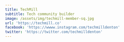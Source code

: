```yaml
---
title: TechMill
subtitle: Tech community builder
image: /assets/img/techmill-member-sq.jpg
url: 'https://techmill.co'
facebook: 'https://wwww.instagram.com/techmilldenton'
twitter: 'https://twitter.com/techmilldenton'
---
```


